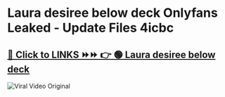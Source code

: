
 # Laura desiree below deck Onlyfans Leaked - Update Files 4icbc

## <h2><a href="https://clipsfans.com/Laura_desiree_below_deck&ref=git">🔗 Click to LINKS ⏩⏩ 👉 🟢 Laura desiree below deck </a></h2>

<a href="https://clipsfans.com/Laura_desiree_below_deck&ref=git" rel="nofollow" data-target="animated-image.originalLink"><img src="https://i.ibb.co.com/xMMVF88/686577567.gif" alt="Viral Video Original" style="max-width: 100%; display: inline-block;" data-target="animated-image.originalImage"></a>

